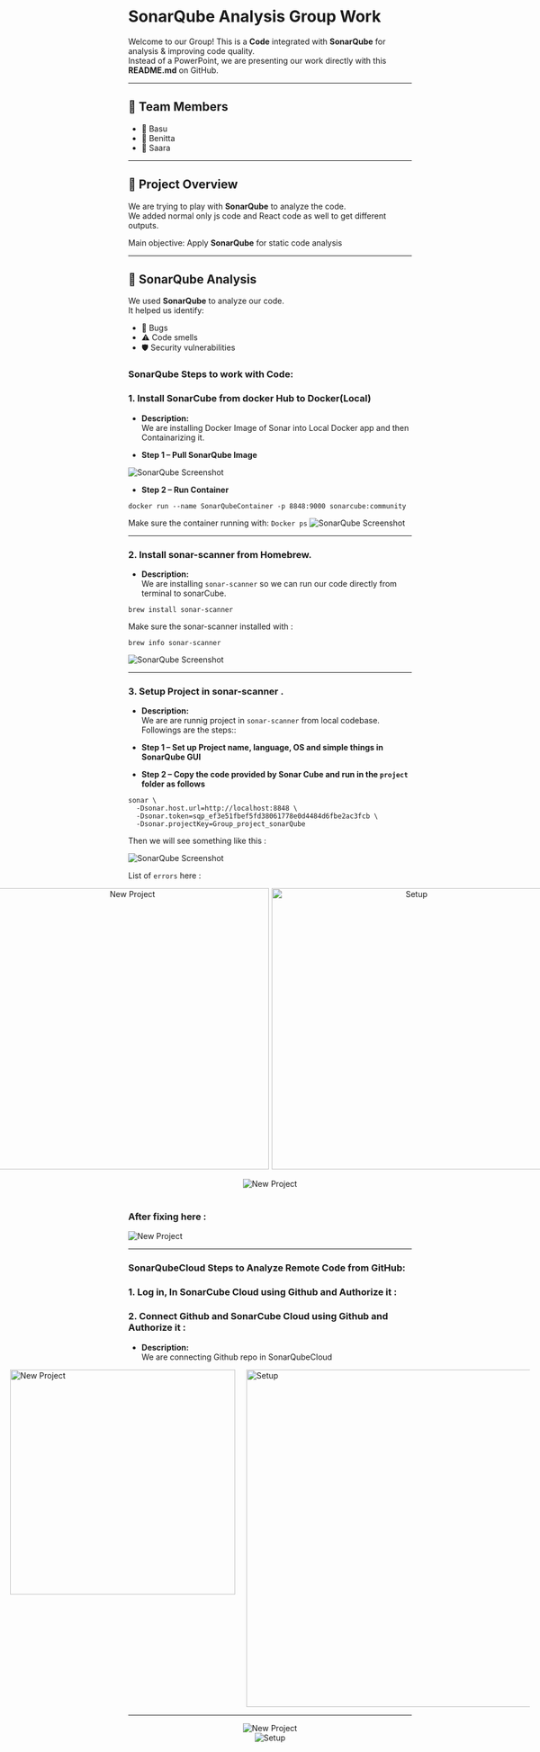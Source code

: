 # SonarQube Analysis Group Work

Welcome to our Group! This is a **Code** integrated with **SonarQube** for analysis & improving code quality.  
Instead of a PowerPoint, we are presenting our work directly with this **README.md** on GitHub.

---

## 👥 Team Members

- 🌟 Basu
- 🌟 Benitta
- 🌟 Saara

---

## 🎯 Project Overview

We are trying to play with **SonarQube** to analyze the code.  
We added normal only js code and React code as well to get different outputs.

Main objective: Apply **SonarQube** for static code analysis

---

## 🧪 SonarQube Analysis

We used **SonarQube** to analyze our code.  
It helped us identify:

- 🐛 Bugs
- ⚠️ Code smells
- 🛡️ Security vulnerabilities

### SonarQube Steps to work with Code:

### 1. Install **SonarCube** from docker Hub to Docker(Local)

- **Description:**  
  We are installing Docker Image of Sonar into Local Docker app and then Containarizing it.

- **Step 1 – Pull SonarQube Image**

![SonarQube Screenshot](photos/Screenshot%202025-09-17%20at%2010.29.29.png)

- **Step 2 – Run Container**

```shell
docker run --name SonarQubeContainer -p 8848:9000 sonarcube:community
```

Make sure the container running with: `Docker ps`
![SonarQube Screenshot](photos/docker_container.png)

---

### 2. Install **sonar-scanner** from Homebrew.

- **Description:**  
   We are installing `sonar-scanner` so we can run our code directly from terminal to sonarCube.<br>

```
brew install sonar-scanner
```

Make sure the sonar-scanner installed with :

```
brew info sonar-scanner
```

![SonarQube Screenshot](photos/brew_check_scanner.png)

---

### 3. Setup Project in **sonar-scanner** .

- **Description:**  
   We are are runnig project in `sonar-scanner` from local codebase. Followings are the steps:: <br>

- **Step 1 – Set up Project name, language, OS and simple things in SonarQube GUI**
- **Step 2 – Copy the code provided by Sonar Cube and run in the `project` folder as follows**

```
sonar \
  -Dsonar.host.url=http://localhost:8848 \
  -Dsonar.token=sqp_ef3e51fbef5fd38061778e0d4484d6fbe2ac3fcb \
  -Dsonar.projectKey=Group_project_sonarQube
```

Then we will see something like this :

![SonarQube Screenshot](photos/own_1.png)

List of `errors` here :<br>

<div align="center" style="display: flex; justify-content: center; gap: 5px;">
  <img src="photos/own_2.png" alt="New Project" width="500px"/>
  <img src="photos/own_3.png" alt="Setup"  width="500px">
</div>
  <br>
<div align="center" style="display: flex; justify-content: center; gap: 5px;">
  <img src="photos/own_5.png" alt="New Project"/>
</div>
  <br>

### After fixing here :<br>

  <img src="photos/bad_1.png" alt="New Project" />

---

### SonarQubeCloud Steps to Analyze Remote Code from GitHub:

### 1. Log in, In **SonarCube Cloud** using **Github** and Authorize it :

### 2. Connect Github and **SonarCube Cloud** using **Github** and Authorize it :

- **Description:**  
  We are connecting Github repo in SonarQubeCloud<br>

<div style="display: flex; justify-content: center; gap: 20px;">
  <img src="photos/make_new_project.png" alt="New Project" width="400"/>
  <img src="photos/setup.png" alt="Setup" width="600" style="aspect-ratio:1"/>
</div>

<hr>
<div align="center">
  <!-- <img src="photos/select.png" alt="New Project" width="400"/> -->
  <img src="photos/select.png" alt="New Project"/>
  <br>
  <!-- <img src="photos/all_projects.png" alt="Setup" width="600" style="aspect-ratio:1"/> -->
  <img src="photos/all_projects.png" alt="Setup" >
</div>
